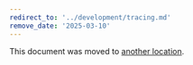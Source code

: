 ```yaml
---
redirect_to: '../development/tracing.md'
remove_date: '2025-03-10'
---
```


<!-- markdownlint-disable -->
<!-- vale off -->

This document was moved to [another location](../development/tracing.md).

<!-- This redirect file can be deleted after <2025-03-10>. -->
<!-- Redirects that point to other docs in the same project expire in three months. -->
<!-- Redirects that point to docs in a different project or site (for example, link is not relative and starts with `https:`) expire in one year. -->
<!-- Before deletion, see: https://docs.gitlab.com/ee/development/documentation/redirects.html -->
